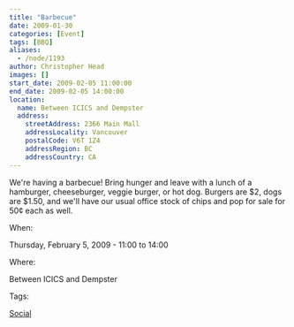 ```yaml
---
title: "Barbecue"
date: 2009-01-30
categories: [Event]
tags: [BBQ]
aliases:
  - /node/1193
author: Christopher Head
images: []
start_date: 2009-02-05 11:00:00
end_date: 2009-02-05 14:00:00
location:
  name: Between ICICS and Dempster
  address:
    streetAddress: 2366 Main Mall
    addressLocality: Vancouver
    postalCode: V6T 1Z4
    addressRegion: BC
    addressCountry: CA
---
```


We're having a barbecue! Bring hunger and leave with a lunch of a hamburger, cheeseburger, veggie burger, or hot dog. Burgers are $2, dogs are $1.50, and we'll have our usual office stock of chips and pop for sale for 50¢ each as well.

When:

Thursday, February 5, 2009 - 11:00 to 14:00

Where:

Between ICICS and Dempster

Tags:

[Social](/social)
